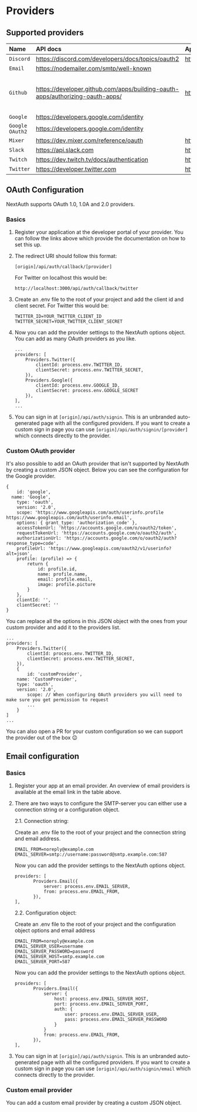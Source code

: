 # Providers

## Supported providers

| Name                 | API docs                                                          | App configuration                           | Notes               
| :------------------- | :----------------------------------------------------- | :----------------------------------------   |:---------------------------- 
| `Discord`            |  https://discord.com/developers/docs/topics/oauth2							| https://discord.com/developers/applications |
| `Email`              |  https://nodemailer.com/smtp/well-known                | 																				    |
| `Github`       	     |  https://developer.github.com/apps/building-oauth-apps/authorizing-oauth-apps/                         | https://github.com/settings/apps/           | Allows only one callback URL       
| `Google`             |  https://developers.google.com/identity                |                                             |
| `Google OAuth2`      |  https://developers.google.com/identity                |                                             |
| `Mixer`              |  https://dev.mixer.com/reference/oauth                                 |   https://mixer.com/lab/oauth                                          |
| `Slack`              |  https://api.slack.com                                 |  https://api.slack.com/apps                                           |
| `Twitch`             |  https://dev.twitch.tv/docs/authentication                                 | https://dev.twitch.tv/console/apps          |                	
| `Twitter`            |  https://developer.twitter.com                         | https://developer.twitter.com/en/apps       |

## OAuth Configuration

NextAuth supports OAuth 1.0, 1.0A and 2.0 providers.

### Basics

1. Register your application at the developer portal of your provider. You can follow the links above which provide the documentation on how to set this up.
2. The redirect URI should follow this format:
	```
	[origin]/api/auth/callback/[provider]
	```
	For Twitter on localhost this would be:
	```
	http://localhost:3000/api/auth/callback/twitter
	```
3. Create an .env file to the root of your project and add the client id and client secret. For Twitter this would be:

	```
	TWITTER_ID=YOUR_TWITTER_CLIENT_ID
	TWITTER_SECRET=YOUR_TWITTER_CLIENT_SECRET
	```

4. Now you can add the provider settings to the NextAuth options object. You can add as many OAuth providers as you like. 
	```
	...
	providers: [
		Providers.Twitter({
			clientId: process.env.TWITTER_ID,
			clientSecret: process.env.TWITTER_SECRET,
		}),
		Providers.Google({
			clientId: process.env.GOOGLE_ID,
			clientSecret: process.env.GOOGLE_SECRET
		}),
	],
	...
	```
5. You can sign in at `[origin]/api/auth/signin`. This is an unbranded auto-generated page with all the configured providers. If you want to create a custom sign in page you can use `[origin]/api/auth/signin/[provider]` which connects directly to the provider.

### Custom OAuth provider

It's also possible to add an OAuth provider that isn't supported by NextAuth by creating a custom JSON object. Below you can see the configuration for the Google provider.
```
{
	id: 'google',
  name: 'Google',
	type: 'oauth',
	version: '2.0',
	scope: 'https://www.googleapis.com/auth/userinfo.profile https://www.googleapis.com/auth/userinfo.email',
	options: { grant_type: 'authorization_code' },
	accessTokenUrl: 'https://accounts.google.com/o/oauth2/token',
	requestTokenUrl: 'https://accounts.google.com/o/oauth2/auth',
	authorizationUrl: 'https://accounts.google.com/o/oauth2/auth?response_type=code',
	profileUrl: 'https://www.googleapis.com/oauth2/v1/userinfo?alt=json',
	profile: (profile) => {
		return {
			id: profile.id,
			name: profile.name,
			email: profile.email,
			image: profile.picture
		}
	},
	clientId: '',
	clientSecret: ''
}
```
You can replace all the options in this JSON object with the ones from your custom provider and add it to the providers list.

```
...
providers: [
	Providers.Twitter({
		clientId: process.env.TWITTER_ID,
		clientSecret: process.env.TWITTER_SECRET,
	}),
	{
		id: 'customProvider',
  	name: 'CustomProvider',
  	type: 'oauth',
  	version: '2.0',
		scope: // When configuring OAuth providers you will need to make sure you get permission to request
		...
	}
]
...
```

You can also open a PR for your custom configuration so we can support the provider out of the box 😉

## Email configuration

### Basics

1. Register your app at an email provider. An overview of email providers is available at the email link in the table above.
2. There are two ways to configure the SMTP-server you can either use a connection string or a configuration object.
   
    2.1. Connection string:
		
   Create an .env file to the root of your project and the connection string and email address.
	 ```
	 EMAIL_FROM=noreply@example.com
	 EMAIL_SERVER=smtp://username:password@smtp.example.com:587
	 ```
	 Now you can add the provider settings to the NextAuth options object.

	 ```
	 providers: [
			Providers.Email({
				server: process.env.EMAIL_SERVER, 
				from: process.env.EMAIL_FROM,
			}),
  	],
	 ```

    2.2. Configuration object:
		
   Create an .env file to the root of your project and the configuration object options and email address
	 ```
	 EMAIL_FROM=noreply@example.com
	 EMAIL_SERVER_USER=username
	 EMAIL_SERVER_PASSWORD=password
	 EMAIL_SERVER_HOST=smtp.example.com
	 EMAIL_SERVER_PORT=587

	 ```
	 Now you can add the provider settings to the NextAuth options object.
	 ```
	 providers: [
			Providers.Email({
				server: {
					host: process.env.EMAIL_SERVER_HOST,
					port: process.env.EMAIL_SERVER_PORT,
					auth: {
						user: process.env.EMAIL_SERVER_USER,
						pass: process.env.EMAIL_SERVER_PASSWORD
					}
				}
				from: process.env.EMAIL_FROM,
			}),
  	],
	 ```
3. You can sign in at `[origin]/api/auth/signin`. This is an unbranded auto-generated page with all the configured providers. If you want to create a custom sign in page you can use `[origin]/api/auth/signin/email` which connects directly to the provider.
	
### Custom email provider

You can add a custom email provider by creating a custom JSON object.

